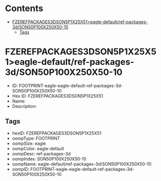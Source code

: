 



Contents
========

* [FZEREFPACKAGES3DSON5P1X25X51>eagle-default/ref-packages-3d/SON50P100X250X50-10](#fzerefpackages3dson5p1x25x51eagle-defaultref-packages-3dson50p100x250x50-10)
	* [Tags](#tags)

# FZEREFPACKAGES3DSON5P1X25X51>eagle-default/ref-packages-3d/SON50P100X250X50-10

- ID: FOOTPRINT-eagle-eagle-default-ref-packages-3d-SON50P100X250X50-10
- Hex ID: FZEREFPACKAGES3DSON5P1X25X51
- Name: 
- Description: 

## Tags

- hexID: FZEREFPACKAGES3DSON5P1X25X51
- oompType: FOOTPRINT
- oompSize: eagle
- oompColor: eagle-default
- oompDesc: ref-packages-3d
- oompIndex: SON50P100X250X50-10
- oompName: eagle-default/ref-packages-3d/SON50P100X250X50-10
- oompID: FOOTPRINT-eagle-eagle-default-ref-packages-3d-SON50P100X250X50-10

